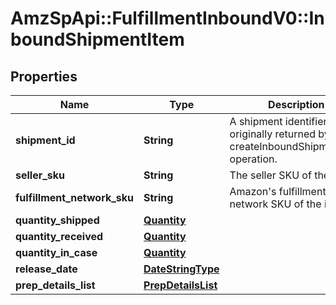 # AmzSpApi::FulfillmentInboundV0::InboundShipmentItem

## Properties
Name | Type | Description | Notes
------------ | ------------- | ------------- | -------------
**shipment_id** | **String** | A shipment identifier originally returned by the createInboundShipmentPlan operation. | [optional] 
**seller_sku** | **String** | The seller SKU of the item. | 
**fulfillment_network_sku** | **String** | Amazon&#x27;s fulfillment network SKU of the item. | [optional] 
**quantity_shipped** | [**Quantity**](Quantity.md) |  | 
**quantity_received** | [**Quantity**](Quantity.md) |  | [optional] 
**quantity_in_case** | [**Quantity**](Quantity.md) |  | [optional] 
**release_date** | [**DateStringType**](DateStringType.md) |  | [optional] 
**prep_details_list** | [**PrepDetailsList**](PrepDetailsList.md) |  | [optional] 

